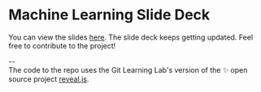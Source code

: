 # Machine Learning Slide Deck

You can view the slides [here](https://blessinvarkey.github.io/slideshow/#/). The slide deck keeps getting updated. Feel free to contribute to the project! 

--   
The code to the repo uses the Git Learning Lab's version of the :sparkles: open source project [reveal.js](https://github.com/hakimel/reveal.js/). 
